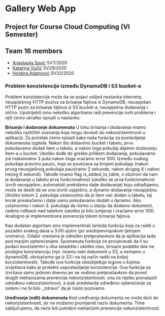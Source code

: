# Gallery Web App
## Project for Course Cloud Computing (VI Semester)

## Team 16 members
- [Anastasija Savić](https://github.com/savic-a) SV7/2020
- [Katarina Vučić](https://github.com/kaca01) SV29/2020
- [Hristina Adamović](https://github.com/hristinaina) SV32/2020


### **Problem konzistencije između DynamoDB i S3 bucket-a**
Problem konzistencije može da se pojavi uslijed nestanka interneta, neuspješnog HTTP poziva za brisanje fajlova iz DynamoDB, neuspješan HTTP poziv za brisanje fajlova iz S3 bucket-a, neuspješna dodavanja i slično. Upotrijebili smo nekoliko algoritama radi prevencije ovih problema i njih ćemo ukratko opisati u nastavku.

**Brisanje i dodavanje dokumenata**
U toku brisanja i dodavanja imamo nekoliko različitih scenarija koja mogu dovesti do nekonzistentnosti u aplikaciji.
Za početak ćemo opisati kako naša funkcija za postavljanje dokumenata izgleda. Nakon što dobavimo bucket i tabelu, prvo pokušavamo dodati item u tabelu, a nakon toga pokušaj dajemo dodavanju item-a u bucket. Ukoliko dođe do greške prilikom dodavanja, pokušavamo još maksimalno 3 puta nakon čega vraćamo error 500. Između svakog pokušaja pravimo pauzu, koja se povećava sa brojem pokušaja (nakon prvog neuspješnog pokušaja pauziramo 2 sekunde, nakon drugog 4 i nakon trećeg 6 sekundi). Takođe imamo flag is_added_to_table, s obzirom da nam je dodavanje u tabelu prva funkcionalnost (ukoliko se prva funkcionalnost izvrši neuspješno, automatski prekidamo dalje dodavanje) koju odrađujemo, može se desiti da se ona izvrši uspješno, a dynamo dodavanje neuspješno. Ukoliko tokom 2. pokušaja ustanovimo da je item već dodan u tabelu, taj korak preskačemo i dalje samo pokušavamo dodati u dynamo. Ako ustanovimo i nakon 3. pokušaja da nismo u stanju da dodamo dokument, radimo rollback nad tabelom (ukoliko je bilo izmjena) i vraćamo error 500.
Analogno je implementirana prevencija tokom brisanja fajlova.

Kao dodatan algoritam smo implementirali lambda funkciju koja će raditi u pozadini svakog dana u 3:00 ujutro (po srednjeevropskom ljetnjem vremenu). Odabir vremena je određen pretpostavkom da je aplikacija tada pod manjim opterećenjem. Spomenuta funkcija će provjeravati da li su podaci konzistentni u oba skladišta i ukoliko nisu, brisaće podatke dok ne postigne konzistenciju (npr. imamo neki dokument u S3, a nemamo u dynamoDB, obrisaćemo ga iz S3 i na taj način raditi na boljoj konzistentnosti). Takođe ova funkcija obezbjeđuje logove u kojima izvještava kako je proteklo uspostavljanje konzistencije. Ova funkcija se izvršava samo jednom dnevno jer se vodimo pretpostavkom da pored drugih mehanizama prevencije nekonzistentnosti, ona će rijetko pronalaziti određenu nekonzistentnost, a ipak predstavlja određeno opterećenje za sistem i ne bi bilo ,,zdravo" da je često pozivamo.

**Uređivanje (edit) dokumenata**
Kod uređivanja dokumenta ne može doći do nekonzistentnosti, jer ne možemo promijeniti naziv dokumenta. Time zaključujemo, da neće biti potrebni mehanizmi prevencije nekonzistentnosti.
